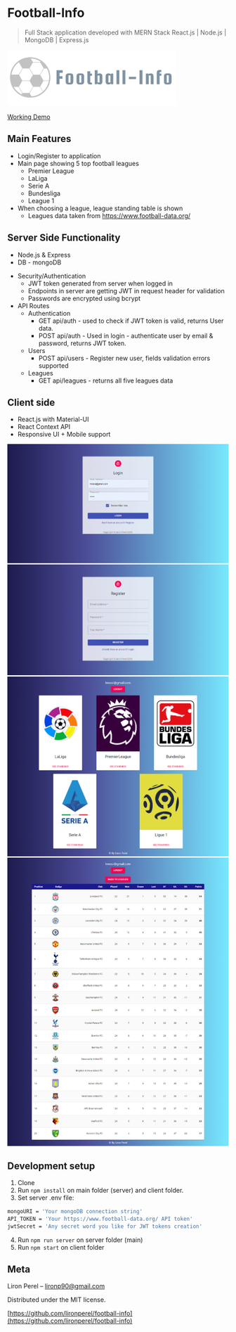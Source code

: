 # Football-Info
> Full Stack application developed with MERN Stack
>React.js | Node.js | MongoDB | Express.js

![](logo.png)

[Working Demo](https://football-info-app.herokuapp.com/)

## Main Features
* Login/Register to application
* Main page showing 5 top football leagues
	* Premier League
	* LaLiga
	* Serie A
	* Bundesliga
	* League 1
* When choosing a league, league standing table is shown
	* Leagues data taken from https://www.football-data.org/

## Server Side Functionality
- Node.js & Express
- DB - mongoDB

* Security/Authentication
	* JWT token generated from server when logged in
	* Endpoints in server are getting JWT in request header for validation
	* Passwords are encrypted using bcrypt
* API Routes
	* Authentication
		* GET api/auth - used to check if JWT token is valid, returns User data.
		* POST api/auth - Used in login - authenticate user by email & password, returns JWT token.
	* Users
		* POST api/users - Register new user, fields validation errors supported
	* Leagues
		* GET api/leagues - returns all five leagues data

## Client side
- React.js with Material-UI
- React Context API
- Responsive UI + Mobile support

![](screen1.png)
![](screen2.png)
![](screen3.png)
![](screen4.png)

## Development setup

1. Clone
2. Run `npm install` on main folder (server) and client folder.
3. Set server .env file:
```sh
mongoURI = 'Your mongoDB connection string'
API_TOKEN = 'Your https://www.football-data.org/ API token'
jwtSecret = 'Any secret word you like for JWT tokens creation'
```
4. Run `npm run server` on server folder (main)
5. Run `npm start` on client folder

## Meta

Liron Perel – lironp90@gmail.com

Distributed under the MIT license.

[https://github.com/lironperel/football-info](https://github.com/lironperel/football-info)
